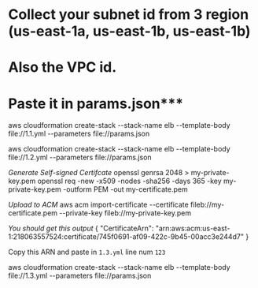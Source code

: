 # Collect your subnet id from 3 region (us-east-1a, us-east-1b, us-east-1b)
# Also the VPC id.
# Paste it in params.json***

aws cloudformation create-stack --stack-name elb --template-body file://1.1.yml --parameters file://params.json

aws cloudformation create-stack --stack-name elb --template-body file://1.2.yml --parameters file://params.json

*Generate Self-signed Certifcate*
openssl genrsa 2048 > my-private-key.pem
openssl req -new -x509 -nodes -sha256 -days 365 -key my-private-key.pem -outform PEM -out my-certificate.pem

*Upload to ACM*
aws acm import-certificate --certificate fileb://my-certificate.pem --private-key fileb://my-private-key.pem

*You should get this output*
{
    "CertificateArn": "arn:aws:acm:us-east-1:218063557524:certificate/745f0691-af09-422c-9b45-00acc3e244d7"
}

Copy this ARN and paste in `1.3.yml` line num `123`

aws cloudformation create-stack --stack-name elb --template-body file://1.3.yml --parameters file://params.json